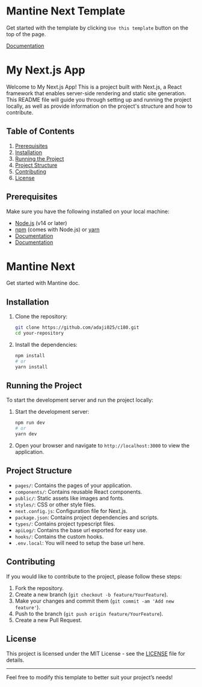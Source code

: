 # Mantine Next Template

Get started with the template by clicking `Use this template` button on the top of the page.

[Documentation](https://mantine.dev/guides/next/)

# My Next.js App

Welcome to My Next.js App! This is a project built with Next.js, a React framework that enables server-side rendering and static site generation. This README file will guide you through setting up and running the project locally, as well as provide information on the project's structure and how to contribute.

## Table of Contents

1. [Prerequisites](#prerequisites)
2. [Installation](#installation)
3. [Running the Project](#running-the-project)
4. [Project Structure](#project-structure)
5. [Contributing](#contributing)
6. [License](#license)

## Prerequisites

Make sure you have the following installed on your local machine:

- [Node.js](https://nodejs.org/) (v14 or later)
- [npm](https://www.npmjs.com/) (comes with Node.js) or [yarn](https://yarnpkg.com/)
- [Documentation](https://mantine.dev)
- [Documentation](https://tailwindcss.com/docs/guides/nextjs)

# Mantine Next

Get started with Mantine doc.

## Installation

1. Clone the repository:

   ```bash
   git clone https://github.com/adaji025/c180.git
   cd your-repository
   ```

2. Install the dependencies:

   ```bash
   npm install
   # or
   yarn install
   ```

## Running the Project

To start the development server and run the project locally:

1. Start the development server:

   ```bash
   npm run dev
   # or
   yarn dev
   ```

2. Open your browser and navigate to `http://localhost:3000` to view the application.

## Project Structure

- `pages/`: Contains the pages of your application.
- `components/`: Contains reusable React components.
- `public/`: Static assets like images and fonts.
- `styles/`: CSS or other style files.
- `next.config.js`: Configuration file for Next.js.
- `package.json`: Contains project dependencies and scripts.
- `types/`: Contains project typescript files.
- `apiLog/`: Contains the base url exported for easy use.
- `hooks/`: Contains the custom hooks.
- `.env.local`: You will need to setup the base url here.

## Contributing

If you would like to contribute to the project, please follow these steps:

1. Fork the repository.
2. Create a new branch (`git checkout -b feature/YourFeature`).
3. Make your changes and commit them (`git commit -am 'Add new feature'`).
4. Push to the branch (`git push origin feature/YourFeature`).
5. Create a new Pull Request.

## License

This project is licensed under the MIT License - see the [LICENSE](LICENSE) file for details.

---

Feel free to modify this template to better suit your project’s needs!
